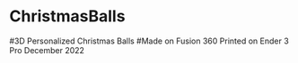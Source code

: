 # ChristmasBalls
#3D Personalized Christmas Balls
#Made on Fusion 360
Printed on Ender 3 Pro
December 2022
